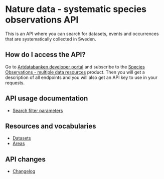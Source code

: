 # Nature data - systematic species observations API
This is an API where you can search for datasets, events and occurrences that are systematically collected in Sweden.

## How do I access the API?
Go to [Artdatabanken developer portal](https://api-portal.artdatabanken.se/) and subscribe to the [Species Observations - multiple data resources](https://api-portal.artdatabanken.se/products/sos) product. Then you will get a description of all endpoints and you will also get an API key to use in your requests.

## API usage documentation
- [Search filter parameters](search-filter.md)

## Resources and vocabularies
- [Datasets](datasets.md)
- [Areas](areas.md)

## API changes
- [Changelog](CHANGELOG.md)